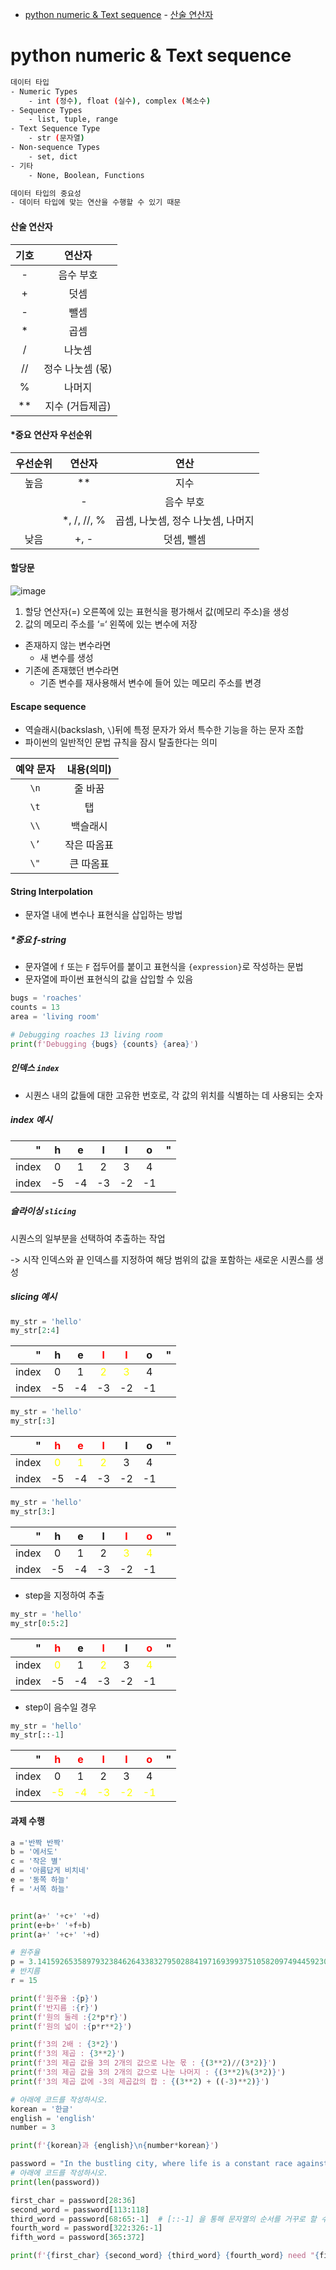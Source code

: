 - [python numeric \& Text sequence](#python-numeric--text-sequence)
      - [산술 연산자](#산술-연산자)

# python numeric & Text sequence
```bash
데이터 타입
- Numeric Types
    - int (정수), float (실수), complex (복소수)
- Sequence Types
    - list, tuple, range
- Text Sequence Type
    - str (문자열)
- Non-sequence Types
    - set, dict
- 기타
    - None, Boolean, Functions

데이터 타입의 중요성
- 데이터 타입에 맞는 연산을 수행할 수 있기 때문
```

#### 산술 연산자
| 기호 | 연산자        |
|:---:|:----------:|
| -  | 음수 부호      |
| +  | 덧셈         |
| -  | 뺄셈         |
| *  | 곱셈         |
| /  | 나눗셈        |
| // | 정수 나눗셈 (몫) |
| %  | 나머지        |
| ** | 지수 (거듭제곱)  |

#### *중요 연산자 우선순위
| 우선순위 | 연산자         | 연산                   |
|:----:|:-----------:|:--------------------:|
| 높음   | **          | 지수                   |
|      | -           | 음수 부호                |
|      | *, /, //, % | 곱셈, 나눗셈, 정수 나눗셈, 나머지 |
| 낮음   | +, -        | 덧셈, 뺄셈               |

#### 할당문
![image](https://github.com/ragu6963/TIL/assets/32388270/21737370-e926-4b74-9055-436ed9e26270)
1. 할당 연산자(=) 오른쪽에 있는 표현식을 평가해서 값(메모리 주소)을 생성
2. 값의 메모리 주소를 ‘=‘ 왼쪽에 있는 변수에 저장
- 존재하지 않는 변수라면
    - 새 변수를 생성
- 기존에 존재했던 변수라면
    - 기존 변수를 재사용해서 변수에 들어 있는 메모리 주소를 변경


#### Escape sequence
- 역슬래시(backslash, `\`)뒤에 특정 문자가 와서 특수한 기능을 하는 문자 조합
- 파이썬의 일반적인 문법 규칙을 잠시 탈출한다는 의미

|     예약   문자    	|      내용(의미)    	|
|:------------------:	|:------------------:	|
|          `\n`        	|      줄   바꿈     	|
|          `\t`        	|          탭        	|
|          `\\`        	|       백슬래시     	|
|          `\’`        	|     작은 따옴표    	|
|          `\"`        	|     큰   따옴표    	|

#### String Interpolation
- 문자열 내에 변수나 표현식을 삽입하는 방법

##### *중요 f-string
- 문자열에 `f` 또는 `F` 접두어를 붙이고 표현식을 `{expression}`로 작성하는 문법
- 문자열에 파이썬 표현식의 값을 삽입할 수 있음

```python 
bugs = 'roaches'
counts = 13
area = 'living room'

# Debugging roaches 13 living room
print(f'Debugging {bugs} {counts} {area}')
```

##### 인덱스 `index`
- 시퀀스 내의 값들에 대한 고유한 번호로, 각 값의 위치를 식별하는 데 사용되는 숫자

##### index 예시
|         "    	|      h    	|      e    	|      l    	|      l    	|      o    	|     "    	|
|-------------:	|:---------:	|:---------:	|:---------:	|:---------:	|:---------:	|----------	|
|     index    	|      0    	|      1    	|      2    	|      3    	|      4    	|          	|
|     index    	|     -5    	|     -4    	|     -3    	|     -2    	|     -1    	|          	|



##### 슬라이싱 `slicing`
시퀀스의 일부분을 선택하여 추출하는 작업

-> 시작 인덱스와 끝 인덱스를 지정하여 해당 범위의 값을 포함하는 새로운 시퀀스를 생성

##### slicing 예시
```python
my_str = 'hello'
my_str[2:4]
```
|         "    	|      h    	|      e    	|      <span style='color:red;'>l</span>    	|      <span style='color:red;'>l</span>    	|      o    	|     "    	|
|-------------:	|:---------:	|:---------:	|:---------:	|:---------:	|:---------:	|----------	|
|     index    	|      0    	|      1    	|      <span style='color:yellow;'>2</span>    	|      <span style='color:yellow;'>3</span>    	|      4    	|          	|
|     index    	|     -5    	|     -4    	|     -3    	|     -2    	|     -1    	|          	|


```python
my_str = 'hello'
my_str[:3]
```
|         "    	|      <span style='color:red;'>h</span>    	|      <span style='color:red;'>e</span>    	|      <span style='color:red;'>l</span>    	|      l    	|      o    	|     "    	|
|-------------:	|:---------:	|:---------:	|:---------:	|:---------:	|:---------:	|----------	|
|     index    	|      <span style='color:yellow;'>0</span>    	|      <span style='color:yellow;'>1</span>    	|      <span style='color:yellow;'>2</span>    	|      3    	|      4    	|          	|
|     index    	|     -5    	|     -4    	|     -3    	|     -2    	|     -1    	|          	|

```python
my_str = 'hello'
my_str[3:]
```
|         "    	|      h    	|      e    	|      l    	|      <span style='color:red;'>l</span>    	|      <span style='color:red;'>o</span>    	|     "    	|
|-------------:	|:---------:	|:---------:	|:---------:	|:---------:	|:---------:	|----------	|
|     index    	|      0    	|      1    	|      2    	|      <span style='color:yellow;'>3</span>    	|      <span style='color:yellow;'>4</span>    	|          	|
|     index    	|     -5    	|     -4    	|     -3    	|     -2    	|     -1    	|          	|

- step을 지정하여 추출
```python
my_str = 'hello'
my_str[0:5:2]
```
|         "    	|      <span style='color:red;'>h</span>    	|      e    	|      <span style='color:red;'>l</span>    	|      l    	|      <span style='color:red;'>o</span>    	|     "    	|
|-------------:	|:---------:	|:---------:	|:---------:	|:---------:	|:---------:	|----------	|
|     index    	|      <span style='color:yellow;'>0</span>    	|      1    	|      <span style='color:yellow;'>2</span>    	|      3    	|      <span style='color:yellow;'>4</span>    	|          	|
|     index    	|     -5    	|     -4    	|     -3    	|     -2    	|     -1    	|          	|

- step이 음수일 경우
```python
my_str = 'hello'
my_str[::-1]
```

|         "    	|      <span style='color:red;'>h</span>    	|      <span style='color:red;'>e</span>    	|      <span style='color:red;'>l</span>    	|      <span style='color:red;'>l</span>    	|      <span style='color:red;'>o</span>    	|     "    	|
|-------------:	|:---------:	|:---------:	|:---------:	|:---------:	|:---------:	|----------	|
|     index    	|      0    	|      1    	|      2    	|      3    	|      4    	|          	|
|     index    	|     <span style='color:yellow;'>-5</span>    	|     <span style='color:yellow;'>-4</span>    	|     <span style='color:yellow;'>-3</span>    	|     <span style='color:yellow;'>-2</span>    	|     <span style='color:yellow;'>-1</span>    	|          	|



#### 과제 수행
```python
a ='반짝 반짝'
b = '에서도'
c = '작은 별'
d = '아름답게 비치네'
e = '동쪽 하늘'
f = '서쪽 하늘'


print(a+' '+c+' '+d)
print(e+b+' '+f+b)
print(a+' '+c+' '+d)
```

```python
# 원주율
p = 3.1415926535897932384626433832795028841971693993751058209749445923078164062862089986280348253421170679
# 반지름
r = 15

print(f'원주율 :{p}')
print(f'반지름 :{r}')
print(f'원의 둘레 :{2*p*r}')
print(f'원의 넓이 :{p*r**2}')
```
```python
print(f'3의 2배 : {3*2}')
print(f'3의 제곱 : {3**2}')
print(f'3의 제곱 값을 3의 2개의 값으로 나눈 몫 : {(3**2)//(3*2)}')
print(f'3의 제곱 값을 3의 2개의 값으로 나눈 나머지 : {(3**2)%(3*2)}')
print(f'3의 제곱 값에 -3의 제곱값의 합 : {(3**2) + ((-3)**2)}')
```

```python
# 아래에 코드를 작성하시오.
korean = '한글'
english = 'english'
number = 3

print(f'{korean}과 {english}\n{number*korean}')
```



```python
password = "In the bustling city, where life is a constant race against time, uoy often find yourself wondering if there's a shortcut to success. The vibrant lights of the cityscape illuminate the night, casting shadows on the short-lived dreams of those who seek fortune. As you navigate through the crowded streets, you realize the deen for guidance, like a compass pointing python. You need direction in this chaotic journey called life."
# 아래에 코드를 작성하시오.
print(len(password))

first_char = password[28:36]
second_word = password[113:118]
third_word = password[68:65:-1]  # [::-1] 을 통해 문자열의 순서를 거꾸로 할 수 있다.
fourth_word = password[322:326:-1]
fifth_word = password[365:372]

print(f'{first_char} {second_word} {third_word} {fourth_word} need "{fifth_word}"')
```

